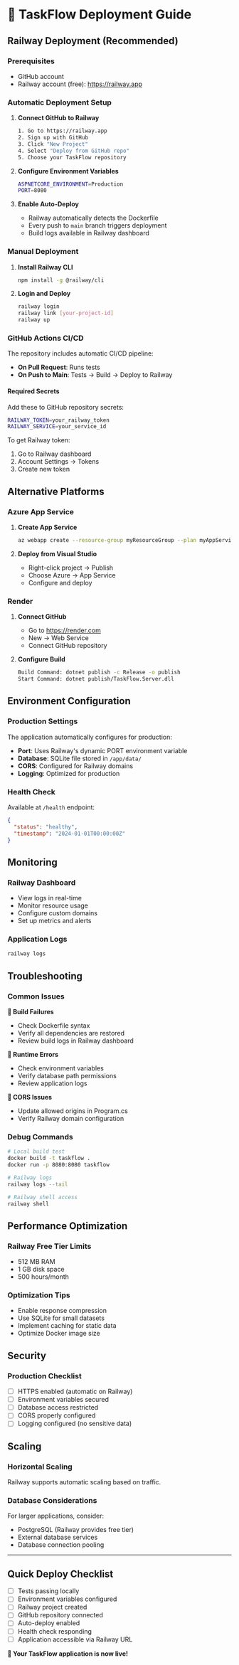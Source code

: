 # 🚀 TaskFlow Deployment Guide

## Railway Deployment (Recommended)

### Prerequisites
- GitHub account
- Railway account (free): https://railway.app

### Automatic Deployment Setup

1. **Connect GitHub to Railway**
   ```bash
   1. Go to https://railway.app
   2. Sign up with GitHub
   3. Click "New Project"
   4. Select "Deploy from GitHub repo"
   5. Choose your TaskFlow repository
   ```

2. **Configure Environment Variables**
   ```bash
   ASPNETCORE_ENVIRONMENT=Production
   PORT=8080
   ```

3. **Enable Auto-Deploy**
   - Railway automatically detects the Dockerfile
   - Every push to `main` branch triggers deployment
   - Build logs available in Railway dashboard

### Manual Deployment

1. **Install Railway CLI**
   ```bash
   npm install -g @railway/cli
   ```

2. **Login and Deploy**
   ```bash
   railway login
   railway link [your-project-id]
   railway up
   ```

### GitHub Actions CI/CD

The repository includes automatic CI/CD pipeline:

- **On Pull Request**: Runs tests
- **On Push to Main**: Tests → Build → Deploy to Railway

#### Required Secrets

Add these to GitHub repository secrets:

```bash
RAILWAY_TOKEN=your_railway_token
RAILWAY_SERVICE=your_service_id
```

To get Railway token:
1. Go to Railway dashboard
2. Account Settings → Tokens
3. Create new token

## Alternative Platforms

### Azure App Service

1. **Create App Service**
   ```bash
   az webapp create --resource-group myResourceGroup --plan myAppServicePlan --name myapp --runtime "DOTNET|8.0"
   ```

2. **Deploy from Visual Studio**
   - Right-click project → Publish
   - Choose Azure → App Service
   - Configure and deploy

### Render

1. **Connect GitHub**
   - Go to https://render.com
   - New → Web Service
   - Connect GitHub repository

2. **Configure Build**
   ```bash
   Build Command: dotnet publish -c Release -o publish
   Start Command: dotnet publish/TaskFlow.Server.dll
   ```

## Environment Configuration

### Production Settings

The application automatically configures for production:

- **Port**: Uses Railway's dynamic PORT environment variable
- **Database**: SQLite file stored in `/app/data/`
- **CORS**: Configured for Railway domains
- **Logging**: Optimized for production

### Health Check

Available at `/health` endpoint:
```json
{
  "status": "healthy",
  "timestamp": "2024-01-01T00:00:00Z"
}
```

## Monitoring

### Railway Dashboard
- View logs in real-time
- Monitor resource usage
- Configure custom domains
- Set up metrics and alerts

### Application Logs
```bash
railway logs
```

## Troubleshooting

### Common Issues

**🔴 Build Failures**
- Check Dockerfile syntax
- Verify all dependencies are restored
- Review build logs in Railway dashboard

**🔴 Runtime Errors**
- Check environment variables
- Verify database path permissions
- Review application logs

**🔴 CORS Issues**
- Update allowed origins in Program.cs
- Verify Railway domain configuration

### Debug Commands

```bash
# Local build test
docker build -t taskflow .
docker run -p 8080:8080 taskflow

# Railway logs
railway logs --tail

# Railway shell access
railway shell
```

## Performance Optimization

### Railway Free Tier Limits
- 512 MB RAM
- 1 GB disk space
- 500 hours/month

### Optimization Tips
- Enable response compression
- Use SQLite for small datasets
- Implement caching for static data
- Optimize Docker image size

## Security

### Production Checklist
- [ ] HTTPS enabled (automatic on Railway)
- [ ] Environment variables secured
- [ ] Database access restricted
- [ ] CORS properly configured
- [ ] Logging configured (no sensitive data)

## Scaling

### Horizontal Scaling
Railway supports automatic scaling based on traffic.

### Database Considerations
For larger applications, consider:
- PostgreSQL (Railway provides free tier)
- External database services
- Database connection pooling

---

## Quick Deploy Checklist

- [ ] Tests passing locally
- [ ] Environment variables configured
- [ ] Railway project created
- [ ] GitHub repository connected
- [ ] Auto-deploy enabled
- [ ] Health check responding
- [ ] Application accessible via Railway URL

**🎉 Your TaskFlow application is now live!**
